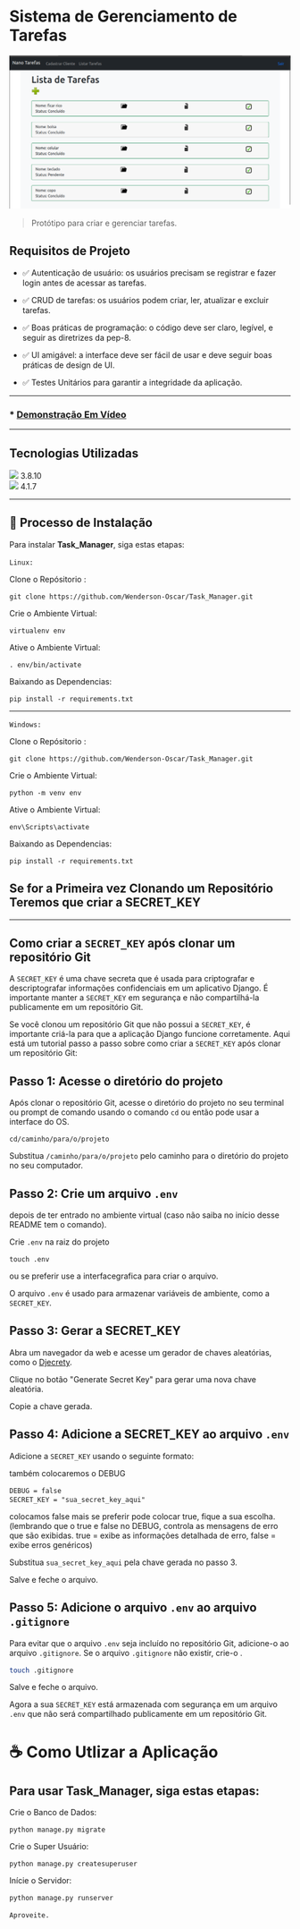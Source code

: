 # Sistema de Gerenciamento de Tarefas

<img src="static/img/task_home.png">

>Protótipo para criar e gerenciar tarefas.

## Requisitos de Projeto

* ✅ Autenticação de usuário: os usuários precisam se registrar e fazer login antes de acessar as tarefas.

* ✅ CRUD de tarefas: os usuários podem criar, ler, atualizar e excluir tarefas.

* ✅ Boas práticas de programação: o código deve ser claro, legível, e seguir as diretrizes da pep-8.

* ✅ UI amigável: a interface deve ser fácil de usar e deve seguir boas práticas de design de UI.

* ✅ Testes Unitários para garantir a integridade da aplicação.

<hr>

### * [Demonstração Em Vídeo](https://drive.google.com/file/d/1L78pNpnYpjZfJv7tY5yM8DY3UsymGFny/view?usp=share_link)

<hr>

## Tecnologias Utilizadas

<img src="https://img.shields.io/badge/Python-14354C?style=for-the-badge&logo=python&logoColor=white"> 3.8.10
<br>
<img src="https://img.shields.io/badge/Django-092E20?style=for-the-badge&logo=django&logoColor=white"> 4.1.7

<hr>

## 🚀 Processo de Instalação

Para instalar **Task_Manager**, siga estas etapas:

`Linux:`

Clone o Repósitorio :
```
git clone https://github.com/Wenderson-Oscar/Task_Manager.git
```
Crie o Ambiente Virtual:
```
virtualenv env
```
Ative o Ambiente Virtual:
```
. env/bin/activate
```
Baixando as Dependencias:

```
pip install -r requirements.txt
```

<hr>

`Windows:`

Clone o Repósitorio :
```
git clone https://github.com/Wenderson-Oscar/Task_Manager.git
```
Crie o Ambiente Virtual:
```
python -m venv env
```
Ative o Ambiente Virtual:
```
env\Scripts\activate
```
Baixando as Dependencias:

```
pip install -r requirements.txt
```


## Se for a Primeira vez Clonando um Repositório Teremos que criar a SECRET_KEY

<hr>

## Como criar a `SECRET_KEY` após clonar um repositório Git

A `SECRET_KEY` é uma chave secreta que é usada para criptografar e descriptografar informações confidenciais em um aplicativo Django. É importante manter a `SECRET_KEY` em segurança e não compartilhá-la publicamente em um repositório Git.

Se você clonou um repositório Git que não possui a `SECRET_KEY`, é importante criá-la para que a aplicação Django funcione corretamente. Aqui está um tutorial passo a passo sobre como criar a `SECRET_KEY` após clonar um repositório Git:

## Passo 1: Acesse o diretório do projeto

Após clonar o repositório Git, acesse o diretório do projeto no seu terminal ou prompt de comando usando o comando `cd` ou então pode usar a interface do OS.

```
cd/caminho/para/o/projeto
```

Substitua `/caminho/para/o/projeto` pelo caminho para o diretório do projeto no seu computador.

## Passo 2: Crie um arquivo `.env`

depois de ter entrado no ambiente virtual (caso não saiba no início desse README tem o comando).

Crie `.env` na raiz do projeto

```
touch .env
```

ou se preferir use a interfacegrafica para criar o arquivo.

O arquivo `.env` é usado para armazenar variáveis de ambiente, como a `SECRET_KEY`.

## Passo 3: Gerar a SECRET_KEY

Abra um navegador da web e acesse um gerador de chaves aleatórias, como o [Djecrety](https://djecrety.ir/).

Clique no botão "Generate Secret Key" para gerar uma nova chave aleatória.

Copie a chave gerada.

## Passo 4: Adicione a SECRET_KEY ao arquivo `.env`

Adicione a `SECRET_KEY` usando o seguinte formato:

também colocaremos o DEBUG 

```
DEBUG = false
SECRET_KEY = "sua_secret_key_aqui"
```
colocamos false mais se preferir pode colocar true, fique a sua escolha.
<br>
(lembrando que o true e false no DEBUG, controla as mensagens de erro que são exibidas.
true = exibe as informações detalhada de erro, false = exibe erros genéricos)

Substitua `sua_secret_key_aqui` pela chave gerada no passo 3.

Salve e feche o arquivo.

## Passo 5: Adicione o arquivo `.env` ao arquivo `.gitignore`

Para evitar que o arquivo `.env` seja incluído no repositório Git, adicione-o ao arquivo `.gitignore`. Se o arquivo `.gitignore` não existir, crie-o .

``` sh
touch .gitignore
```

Salve e feche o arquivo.

Agora a sua `SECRET_KEY` está armazenada com segurança em um arquivo `.env` que não será compartilhado publicamente em um repositório Git.

# ☕ Como Utlizar a Aplicação

## Para usar **Task_Manager**, siga estas etapas:

Crie o Banco de Dados:
```
python manage.py migrate 
```
Crie o Super Usuário:
```
python manage.py createsuperuser
```
Inície o Servidor: 
```
python manage.py runserver
```
`Aproveite.`
